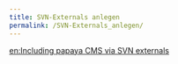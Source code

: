```yaml
---
title: SVN-Externals anlegen
permalink: /SVN-Externals_anlegen/
---
```


[en:Including papaya CMS via SVN externals](/en:Including_papaya_CMS_via_SVN_externals "wikilink")